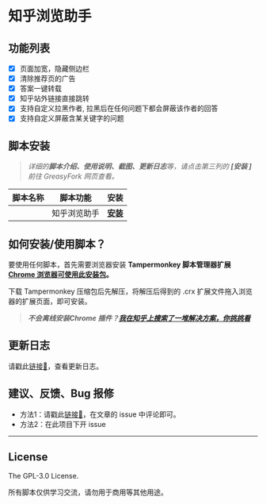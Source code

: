 # 知乎浏览助手

## 功能列表
- [x] 页面加宽，隐藏侧边栏
- [x] 清除推荐页的广告
- [x] 答案一键转载
- [x] 知乎站外链接直接跳转
- [x] 支持自定义拉黑作者, 拉黑后在任何问题下都会屏蔽该作者的回答
- [x] 支持自定义屏蔽含某关键字的问题

## 脚本安装
> _详细的**脚本介绍、使用说明、截图、更新日志**等，请点击第三列的 **\[安装 \]** 前往 GreasyFork 网页查看。_  

| 脚本名称 | 脚本功能 | 安装 |
| --- | --- | --- | 
| [<img src="https://static.zhihu.com/heifetz/favicon.ico" height="16px" />](https://zhuanlan.zhihu.com/p/130875699) | 知乎浏览助手| **[安装](https://greasyfork.org/zh-CN/scripts/400790)** | 


## 如何安装/使用脚本？

要使用任何脚本，首先需要浏览器安装 **Tampermonkey  脚本管理器扩展 [Chrome 浏览器可使用此安装包](./Tampermonkey_4.13.0.zip)。**  

下载 Tampermonkey 压缩包后先解压，将解压后得到的 .crx 扩展文件拖入浏览器的扩展页面，即可安装。

> _**不会离线安装Chrome 插件？[我在知乎上搜索了一堆解决方案，你挑挑看](https://www.zhihu.com/search?type=content&q=%E6%B5%8F%E8%A7%88%E5%99%A8%E5%AE%89%E8%A3%85%E7%A6%BB%E7%BA%BF%E6%89%A9%E5%B1%95)**_  

## 更新日志
请戳此[链接🔗](https://zhuanlan.zhihu.com/p/130875699)，查看更新日志。

## 建议、反馈、Bug 报修
+ 方法1：请戳此[链接🔗](https://zhuanlan.zhihu.com/p/130875699)，在文章的 issue 中评论即可。
+ 方法2：在此项目下开 issue

****

## License

The GPL-3.0 License.

所有脚本仅供学习交流，请勿用于商用等其他用途。  
